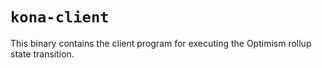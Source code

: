 # `kona-client`

This binary contains the client program for executing the Optimism rollup state transition.

